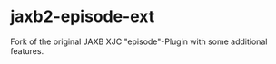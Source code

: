 jaxb2-episode-ext
=================

Fork of the original JAXB XJC "episode"-Plugin with some additional features.
